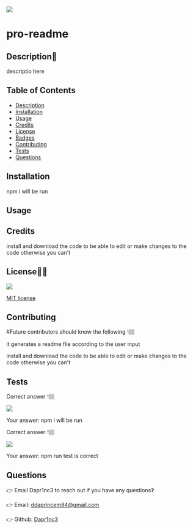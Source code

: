 
  <img src="https://img.shields.io/github/license/Dapr1nc3/pro-readme">

  # pro-readme

  ## Description📝
  descriptio here

  ## Table of Contents
  - [Description](#description)
  - [Installation](#installation)
  - [Usage](#usage)
  - [Credits](#credits)
  - [License](#license)
  - [Badges](#badges)
  - [Contributing](#contributing)
  - [Tests](#tests)
  - [Questions](#questions)
  

  ## Installation

  npm i will be run 


  ## Usage

  
  


  ## Credits

  install and download the code to be able to edit or make changes to the code otherwise you can't




  ## License🐱‍🏍

  <img src="https://img.shields.io/github/license/Dapr1nc3/pro-readme">

  [MIT license](https://choosealicense.com/licenses/mit/) 



  ## Contributing

  #Future contributors should know the following 👇🏽

  it generates a readme file according to the user input

  install and download the code to be able to edit or make changes to the code otherwise you can't



  ## Tests

  Correct answer 👇🏽

  <img src= "https://user-images.githubusercontent.com/87787132/146451672-08bbcb79-a80e-4679-a64d-70f5f2c646c9.png">

  Your answer: npm i will be run 

  Correct answer 👇🏽

  <img src= "https://user-images.githubusercontent.com/87787132/146452913-dd0903c6-b937-4e32-9802-bc36a38c527f.png">
  
  Your answer: npm run test is correct 


  ## Questions

  👉 Email Dapr1nc3 to reach out if you have any questions❓

  👉 Email: ddaprincem84@gmail.com

  👉 Github: [Dapr1nc3](https://github.com/Dapr1nc3)

  